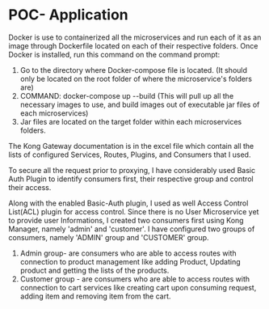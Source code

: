 # POC- Application
Docker is use to containerized all the microservices and run each of it as an image through Dockerfile located on each of their respective folders.
Once Docker is installed, run this command on the command prompt:
1. Go to the directory where Docker-compose file is located. (It should only be located on the root folder of where the microservice's folders are)
2. COMMAND: docker-compose up --build (This will pull up all the necessary images to use, and build images out of executable jar files of each microservices)
3. Jar files are located on the target folder within each microservices folders.

The Kong Gateway documentation is in the excel file which contain all the lists of configured Services, Routes, Plugins, and Consumers that I used.

To secure all the request prior to proxying, I have considerably used Basic Auth Plugin to identify consumers first, their respective group and control their access.

Along with the enabled Basic-Auth plugin, I used as well Access Control List(ACL) plugin for access control.
Since there is no User Microservice yet to provide user Informations, I created two consumers first using Kong Manager, namely 'admin' and 'customer'.  I have configured two groups of consumers, namely 'ADMIN' group and 'CUSTOMER' group. 
1. Admin group- are consumers who are able to access routes with connection to product management like adding Product, Updating product and getting the lists of the products.
2. Customer group - are consumers who are able to access routes with connection to cart services like creating cart upon consuming request, adding item and removing item from the cart.




